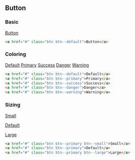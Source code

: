 <h2 id="button">Button</h2>

### Basic

<a href="#" class="btn btn--default">Button</a>

```html
<a href="#" class="btn btn--default">Button</a>
```

### Coloring

<a href="#" class="btn btn--default">Default</a>
<a href="#" class="btn btn--primary">Primary</a>
<a href="#" class="btn btn--success">Success</a>
<a href="#" class="btn btn--danger">Danger</a>
<a href="#" class="btn btn--warning">Warning</a>

```html
<a href="#" class="btn btn--default">Default</a>
<a href="#" class="btn btn--primary">Primary</a>
<a href="#" class="btn btn--success">Success</a>
<a href="#" class="btn btn--danger">Danger</a>
<a href="#" class="btn btn--warning">Warning</a>
```

### Sizing

<p>
  <a href="#" class="btn btn--primary btn--small">Small</a>
</p>
<p>
  <a href="#" class="btn btn--primary">Default</a>
</p>
<p>
<a href="#" class="btn btn--primary btn--large">Large</a>
</p>

```html
<a href="#" class="btn btn--primary btn--small">Small</a>
<a href="#" class="btn btn--primary">Default</a>
<a href="#" class="btn btn--primary btn--large">Large</a>
```
